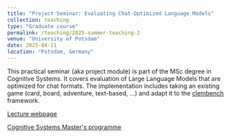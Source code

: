 ```yaml
---
title: "Project Seminar: Evaluating Chat-Optimized Language Models"
collection: teaching
type: "Graduate course"
permalink: /teaching/2025-summer-teaching-2
venue: "University of Potsdam"
date: 2025-04-11
location: "Potsdam, Germany"
---
```


This practical seminar (aka project module) is part of the MSc degree in Cognitive Systems. It covers evaluation of Large Language Models that are optimized for chat formats. The implementation includes taking an existing game (card, board, adventure, text-based, ...) and adapt it to the [clembench](https://github.com/clembench) framework.

[Lecture webpage](https://web.archive.org/web/20250415095129/https://puls-qis.uni-potsdam.de/qisserver/rds?state=verpublish&status=init&vmfile=no&publishid=112298&moduleCall=webInfo&publishConfFile=webInfo&publishSubDir=veranstaltung)

[Cognitive Systems Master's programme](https://www.ling.uni-potsdam.de/cogsys/program.html)
